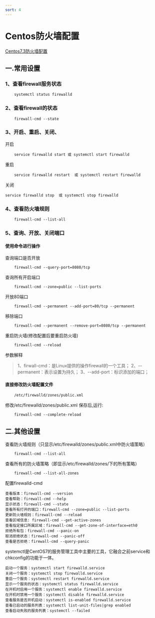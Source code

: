 ```yaml
---
sort: 4
---
```


# Centos防火墙配置

[Centos7.3防火墙配置](https://justmyfreedom.com/)

## 一.常用设置

### 1、查看firewall服务状态

```
    systemctl status firewalld
```

### 2、查看firewall的状态

```
    firewall-cmd --state
```

### 3、开启、重启、关闭、
开启

```
    service firewalld start 或 systemctl start firewalld
```

重启

```
    service firewalld restart  或 systemctl restart firewalld
```

关闭

```
service firewalld stop  或 systemctl stop firewalld
```

### 4、查看防火墙规则

```
    firewall-cmd --list-all
```

### 5、查询、开放、关闭端口
#### 使用命令进行操作
查询端口是否开放

```
    firewall-cmd --query-port=8080/tcp
```
查询所有开启端口
```
    firewall-cmd --zone=public --list-ports
```

开放80端口

```
    firewall-cmd --permanent --add-port=80/tcp --permanent
```

移除端口

```
    firewall-cmd --permanent --remove-port=8080/tcp --permanent
```

重启防火墙(修改配置后要重启防火墙)

```
    firewall-cmd --reload
```

参数解释
> 1、firwall-cmd：是Linux提供的操作firewall的一个工具；
> 2、--permanent：表示设置为持久；
> 3、--add-port：标识添加的端口；


#### 直接修改防火墙配置文件 

```
    /etc/firewalld/zones/public.xml
```


修改/etc/firewalld/zones/public.xml 保存后,运行: 

```
    firewall-cmd --complete-reload
```

## 二.其他设置
查看防火墙规则（只显示/etc/firewalld/zones/public.xml中防火墙策略） 

```
    firewall-cmd --list-all
```
查看所有的防火墙策略（即显示/etc/firewalld/zones/下的所有策略） 

```
    firewall-cmd --list-all-zones
```

配置firewalld-cmd

	查看版本：firewall-cmd --version
	查看帮助：firewall-cmd --help
	显示状态：firewall-cmd --state
	查看所有打开的端口：firewall-cmd --zone=public --list-ports
	更新防火墙规则：firewall-cmd --reload
	查看区域信息: firewall-cmd --get-active-zones
	查看指定接口所属区域：firewall-cmd --get-zone-of-interface=eth0
	拒绝所有包：firewall-cmd --panic-on
	取消拒绝状态：firewall-cmd --panic-off
	查看是否拒绝：firewall-cmd --query-panic

systemctl是CentOS7的服务管理工具中主要的工具，它融合之前service和chkconfig的功能于一体。

	启动一个服务：systemctl start firewalld.service
	关闭一个服务：systemctl stop firewalld.service
	重启一个服务：systemctl restart firewalld.service
	显示一个服务的状态：systemctl status firewalld.service
	在开机时启用一个服务：systemctl enable firewalld.service
	在开机时禁用一个服务：systemctl disable firewalld.service
	查看服务是否开机启动：systemctl is-enabled firewalld.service
	查看已启动的服务列表：systemctl list-unit-files|grep enabled
	查看启动失败的服务列表：systemctl --failed